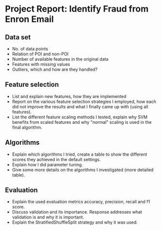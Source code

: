 # Project Report: Identify Fraud from Enron Email

## Data set

* No. of data points
* Relation of POI and non-POI
* Number of available features in the original data
* Features with missing values
* Outliers, which and how are they handled?

## Feature selection

* List and explain new features, how they are implemented
* Report on the various feature selection strategies I employed, how each did not improve the results and what I finally came up with (using all features).
* List the different feature scaling methods I tested, explain why SVM benefits from scaled features and why "normal" scaling is used in the final algorithm.

## Algorithms

* Explain which algorithms I tried, create a table to show the different scores they achieved in the default settings.
* Explain how I did parameter tuning.
* Give some more details on the algorithms I investigated (more detailed table).

## Evaluation

* Explain the used evaluation metrics accuracy, precision, recall and f1 score.
* Discuss validation and its importance. Response addresses what validation is and why it is important.
* Explain the StratifiedShuffleSplit strategy and why it was used.


